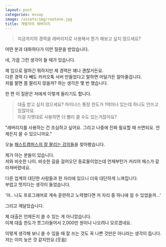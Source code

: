 ```yaml
---
layout: post
categories: essay
image: /assets/img/rootone.jpg
title: 개발자의 레버리지
---
```


> 지금까지의 경력을 레버리지로 사용해서 뭔가 해보고 싶지 않으세요?

어떤 분과 대화하다가 이런 질문을 받았습니다.

네, 가끔 그런 생각이 들 때가 있습니다.

제 입으로 말하긴 뭐하지만 제 경력은 꽤나 괜찮거든요.  
다른 경력 다 빼도 카카오톡 서버 만들었다고 말하면 어딜가든 알아줄겁니다.  
저를 팔면 쫌 팔리지 않을까? 하는 생각은 몇 번 했습니다.

한 편 이 질문은 저에게 이렇게 들리기도 합니다.

> 대출 받고 싶지 않으세요? 마이너스 통장 한도가 1억이나 있는데 하나도 안쓰고 있잖아요.  
> 이걸 지렛대로 사용하면 더 빨리 클 수도 있는거잖아요?

"레버리지를 사용하는 건 조심하고 싶어요. 그리고 나중에 진짜 필요할 때 쓰면되요. 언제든지 쓸 수 있으니까요."

오늘 [패스트캠퍼스의 잘 팔리는 강의들](https://fastcampus.co.kr/category_thered)을 찾아봤습니다.

제가 아는 분들이 있습니다.  
저와 비슷한 나이. 비슷한 길을 걸어오던 동료들이었는데 언제부턴가 커리어 패스가 갈라져버렸네요.

다른 업계의 대단한 사람들과 한 자리에 있으니 더욱 대단하게 느껴집니다.  
부럽고 멋지다는 생각이 들었습니다.

'아.. 나도 프로그래머로 계속 훈련하고 노력했다면 저 자리 중 하나에 낄 수 있었을까...'

그리고 깨달았습니다.

제 대출은 언제든지 쓸 수 있는 게 아니었습니다.   
이제 대출 한도가 쪼그라들어서 2,000만 원이나 나오려나 모르겠네요.

이렇게 생각해 보니 쓸 수 있을 때 잘 쓰는 것도 꼭 나쁜 것만은 아니라는 생각이 듭니다.  
저는 이미 늦은 것 같지만요.(웃음)